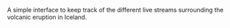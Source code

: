 A simple interface to keep track of the different live streams surrounding the volcanic eruption in Iceland.